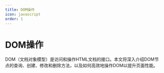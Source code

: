 ```yaml
---
title: DOM操作
icon: javascript
order: 1
---
```


# DOM操作

DOM（文档对象模型）是访问和操作HTML文档的接口。本文将深入介绍DOM节点的查询、创建、修改和删除方法，以及如何高效地操作DOM以提升页面性能。

